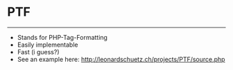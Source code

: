 # PTF
****
* Stands for PHP-Tag-Formatting
* Easily implementable
* Fast (i guess?)
* See an example here: http://leonardschuetz.ch/projects/PTF/source.php
